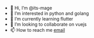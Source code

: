 - 👋 Hi, I’m @its-mage
- 👀 I’m interested in python and golang
- 🌱 I’m currently learning flutter
- 💞️ I’m looking to collaborate on vuejs
- 📫 How to reach me [email](mailto:itsmage@tuta.io)
